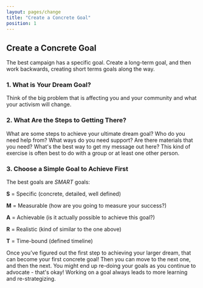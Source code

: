```yaml
---
layout: pages/change
title: "Create a Concrete Goal"
position: 1
---
```


## Create a Concrete Goal

The best campaign has a specific goal. Create a long-term goal, and then work backwards, creating short terms goals along the way.

### 1. What is Your Dream Goal?

Think of the big problem that is affecting you and your community and what your activism will change.

### 2. What Are the Steps to Getting There?

 What are some steps to achieve your ultimate dream goal? Who do you need help from? What ways do you need support? Are there materials that you need? What's the best way to get my message out here? This kind of exercise is often best to do with a group or at least one other person.

### 3. Choose a Simple Goal to Achieve First

The best goals are _SMART_ goals:

**S** = Specific (concrete, detailed, well defined)

**M** = Measurable (how are you going to measure your success?)

**A** = Achievable (is it actually possible to achieve this goal?)

**R** = Realistic (kind of similar to the one above)

**T** = Time-bound (defined timeline)


Once you’ve figured out the first step to achieving your larger dream, that can become your first concrete goal! Then you can move to the next one, and then the next. You might end up re-doing your goals as you continue to advocate - that's okay! Working on a goal always leads to more learning and re-strategizing.


<!-- ???? Side bubble: Remember that goals can build on each other like blocks. Keep it simple to keep you motivated! -->

